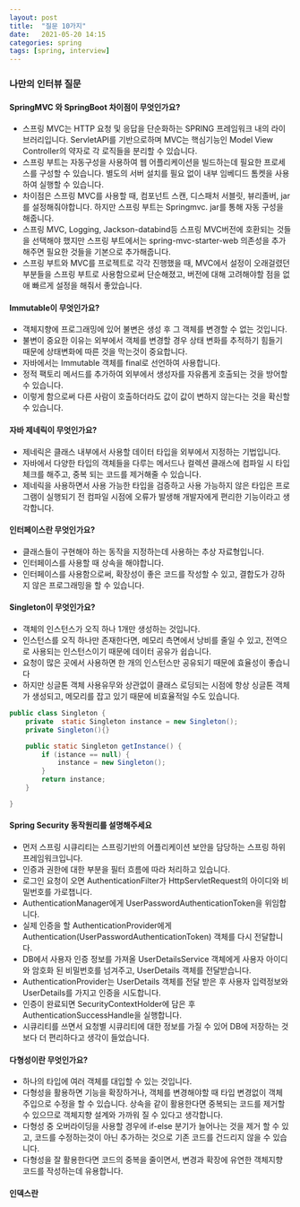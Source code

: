 ```yaml
---
layout: post
title:  "질문 10가지"
date:   2021-05-20 14:15
categories: spring
tags: [spring, interview]
---
```


### 나만의 인터뷰 질문

#### SpringMVC 와 SpringBoot 차이점이 무엇인가요? 
- 스프링 MVC는 HTTP 요청 및 응답을 단순화하는 SPRING 프레임워크 내의 라이브러리입니다. ServletAPI를 기반으로하며 MVC는 핵심기능인 Model View Controller의 약자로 각 로직들을 분리할 수 있습니다.
- 스프링 부트는 자동구성을 사용하여 웹 어플리케이션을 빌드하는데 필요한 프로세스를 구성할 수 있습니다. 별도의 서버 설치를 필요 없이 내부 임베디드 톰켓을 사용하여 실행할 수 있습니다.
- 차이점은 스프링 MVC를 사용할 때, 컴포넌트 스캔, 디스패처 서블릿, 뷰리졸버, jar를 설정해줘야합니다. 하지만 스프링 부트는 Springmvc. jar를 통해 자동 구성을 해줍니다. 
- 스프링 MVC, Logging, Jackson-databind등 스프링 MVC버전에 호환되는 것들을 선택해야 했지만 스프링 부트에서는 spring-mvc-starter-web 의존성을 추가해주면 필요한 것들을 기본으로 추가해줍니다.
- 스프링 부트와 MVC를 프로젝트로 각각 진행했을 때, MVC에서 설정이 오래걸렸던 부분들을 스프링 부트로 사용함으로써 단순해졌고, 버전에 대해 고려해야할 점을 없애 빠르게 설정을 해줘서 좋았습니다.

#### Immutable이 무엇인가요?
- 객체지향에 프로그래밍에 있어 불변은 생성 후 그 객체를 변경할 수 없는 것입니다.
- 불변이 중요한 이유는 외부에서 객체를 변경할 경우 상태 변화를 추적하기 힘들기 때문에 상태변화에 따른 것을 막는것이 중요합니다.
- 자바에서는 Immutable 객체를 final로 선언하여 사용합니다.
- 정적 팩토리 메서드를 추가하여 외부에서 생성자를 자유롭게 호출되는 것을 방어할 수 있습니다.
- 이렇게 함으로써 다른 사람이 호출하더라도 값이 값이 변하지 않는다는 것을 확신할 수 있습니다.


#### 자바 제네릭이 무엇인가요?
- 제네릭은 클래스 내부에서 사용할 데이터 타입을 외부에서 지정하는 기법입니다.
- 자바에서 다양한 타입의 객체들을 다루는 메서드나 컬렉션 클래스에 컴파일 시 타입체크를 해주고, 중복 되는 코드를 제거해줄 수 있습니다.
- 제네릭을 사용하면서 사용 가능한 타입을 검증하고 사용 가능하지 않은 타입은 프로그램이 실행되기 전 컴파일 시점에 오류가 발생해 개발자에게 편리한 기능이라고 생각합니다.

#### 인터페이스란 무엇인가요?
- 클래스들이 구현해야 하는 동작을 지정하는데 사용하는 추상 자료형입니다.
- 인터페이스를 사용할 때 상속을 해야합니다.
- 인터페이스를 사용함으로써, 확장성이 좋은 코드를 작성할 수 있고, 결합도가 강하지 않은 프로그래밍을 할 수 있습니다.

#### Singleton이 무엇인가요?
- 객체의 인스턴스가 오직 하나 1개만 생성하는 것입니다.
- 인스턴스를 오직 하나만 존재한다면, 메모리 측면에서 낭비를 줄일 수 있고, 전역으로 사용되는 인스턴스이기 때문에 데이터 공유가 쉽습니다.
- 요청이 많은 곳에서 사용하면 한 개의 인스턴스만 공유되기 때문에 효율성이 좋습니다
- 하지만 싱글톤 객체 사용유무와 상관없이 클래스 로딩되는 시점에 항상 싱글톤 객체가 생성되고, 메모리를 잡고 있기 때문에 비효율적일 수도 있습니다.


```java
public class Singleton {
    private  static Singleton instance = new Singleton();
    private Singleton(){}

    public static Singleton getInstance() {
        if (istance == null) {
            instance = new Singleton();
        }
        return instance;
    }

}

```

#### Spring Security 동작원리를 설명해주세요
- 먼저 스프링 시큐리티는 스프링기반의 어플리케이션 보안을 담당하는 스프링 하위 프레임워크입니다.
- 인증과 권한에 대한 부분을 필터 흐름에 따라 처리하고 있습니다.
- 로그인 요청이 오면 AuthenticationFilter가 HttpServletRequest의 아이디와 비밀번호를 가로챕니다.
- AuthenticationManager에게 UserPasswordAuthenticationToken을 위임합니다.
- 실제 인증을 할 AuthenticationProvider에게 Authentication(UserPasswordAuthenticationToken) 객체를 다시 전달합니다.
- DB에서 사용자 인증 정보를 가져올 UserDetailsService 객체에게 사용자 아이디와 암호화 된 비밀번호를 넘겨주고, UserDetails 객체를 전달받습니다.
- AuthenticationProvider는 UserDetails 객체를 전달 받은 후 사용자 입력정보와 UserDetails를 가지고 인증을 시도합니다.
- 인증이 완료되면 SecurityContextHolder에 담은 후 AuthenticationSuccessHandle을 실행합니다.
- 시큐리티를 쓰면서 요청별 시큐리티에 대한 정보를 가질 수 있어 DB에 저장하는 것보다 더 편리하다고 생각이 들었습니다.


#### 다형성이란 무엇인가요?
- 하나의 타입에 여러 객체를 대입할 수 있는 것입니다.
- 다형성을 활용하면 기능을 확장하거나, 객체를 변경해야할 때 타입 변경없이 객체 주입으로 수정을 할 수 있습니다. 상속을 같이 활용한다면 중복되는 코드를 제거할 수 있으므로 객체지향 설계와 가까워 질 수 있다고 생각합니다.
- 다형성 중 오버라이딩을 사용할 경우에 if-else 분기가 늘어나는 것을 제거 할 수 있고, 코드를 수정하는것이 아닌 추가하는 것으로 기존 코드를 건드리지 않을 수 있습니다.
- 다형성을 잘 활용한다면 코드의 중복을 줄이면서, 변경과 확장에 유연한 객체지향 코드를 작성하는데 유용합니다.


#### 인덱스란